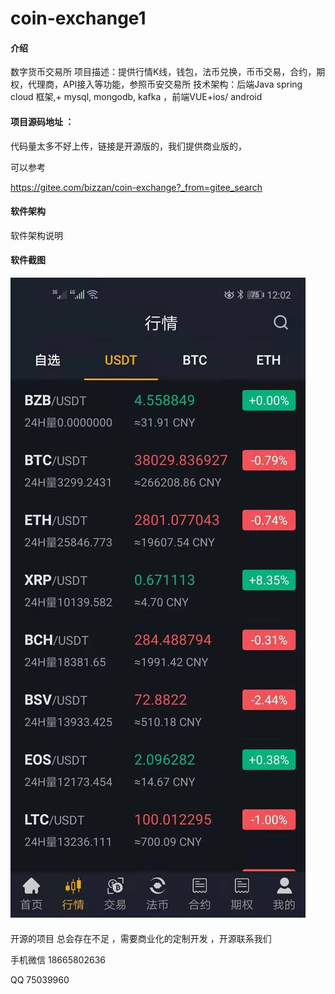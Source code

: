 # coin-exchange1

#### 介绍
数字货币交易所 项目描述：提供行情K线，钱包，法币兑换，币币交易，合约，期权，代理商，API接入等功能，参照币安交易所 技术架构：后端Java spring cloud 框架,+ mysql, mongodb, kafka ，前端VUE+ios/ android


####   项目源码地址 ：

代码量太多不好上传，链接是开源版的，我们提供商业版的，

可以参考

https://gitee.com/bizzan/coin-exchange?_from=gitee_search



#### 软件架构
软件架构说明

#### 软件截图
![输入图片说明](%E5%BE%AE%E4%BF%A1%E5%9B%BE%E7%89%87_20220524004232.jpg)

#### 
开源的项目 总会存在不足 ，需要商业化的定制开发 ，开源联系我们

手机微信 18665802636

QQ 75039960